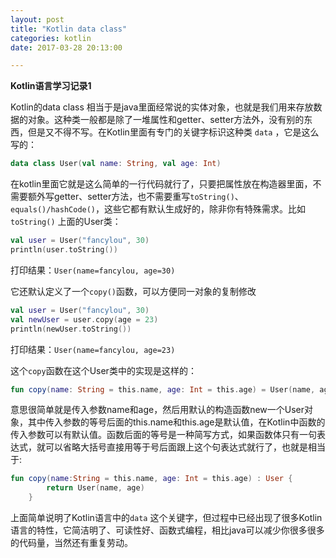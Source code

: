 ```yaml
---
layout: post
title: "Kotlin data class"
categories: kotlin
date: 2017-03-28 20:13:00

---
```


**Kotlin语言学习记录1**

Kotlin的data class 相当于是java里面经常说的实体对象，也就是我们用来存放数据的对象。这种类一般都是除了一堆属性和getter、setter方法外，没有别的东西，但是又不得不写。在Kotlin里面有专门的关键字标识这种类 `data` ，它是这么写的：

```kotlin
data class User(val name: String, val age: Int)
```

在kotlin里面它就是这么简单的一行代码就行了，只要把属性放在构造器里面，不需要额外写getter、setter方法，也不需要重写`toString()`、`equals()/hashCode()`，这些它都有默认生成好的，除非你有特殊需求。比如 `toString()`  上面的User类：

```kotlin
val user = User("fancylou", 30)
println(user.toString())
```

打印结果：`User(name=fancylou, age=30)`

它还默认定义了一个`copy()`函数，可以方便同一对象的复制修改

```kotlin
val user = User("fancylou", 30)
val newUser = user.copy(age = 23)
println(newUser.toString())
```

打印结果：`User(name=fancylou, age=23)`

这个`copy`函数在这个User类中的实现是这样的：

```kotlin
fun copy(name: String = this.name, age: Int = this.age) = User(name, age)     


```

意思很简单就是传入参数name和age，然后用默认的构造函数new一个User对象，其中传入参数的等号后面的this.name和this.age是默认值，在Kotlin中函数的传入参数可以有默认值。函数后面的等号是一种简写方式，如果函数体只有一句表达式，就可以省略大括号直接用等于号后面跟上这个句表达式就行了，也就是相当于:

```kotlin
fun copy(name:String = this.name, age: Int = this.age) : User {
        return User(name, age)
    } 
```

上面简单说明了Kotlin语言中的`data` 这个关键字，但过程中已经出现了很多Kotlin语言的特性，它简洁明了、可读性好、函数式编程，相比java可以减少你很多很多的代码量，当然还有重复劳动。